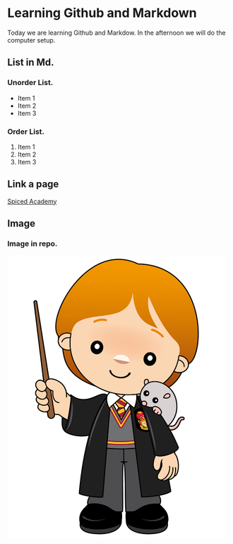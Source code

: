 # Learning Github and Markdown

Today we are learning Github and Markdow. In the afternoon we will do the computer setup.

## List in Md.

### Unorder List.
 - Item 1
 - Item 2
 - Item 3

### Order List.
1. Item 1
2. Item 2
3. Item 3

## Link a page
[Spiced Academy](https://www.spiced-academy.com/en)


## Image

### Image in repo.
![Ron](./ron.png)
